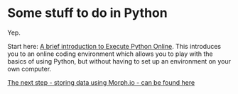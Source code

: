 # Some stuff to do in Python

Yep.

Start here: [A brief introduction to Execute Python Online](https://github.com/paulbradshaw/python_demo/blob/master/executepythononline.md). This introduces you to an online coding environment which allows you to play with the basics of using Python, but without having to set up an environment on your own computer.

[The next step - storing data using Morph.io - can be found here](https://github.com/paulbradshaw/python_demo/blob/master/morphio.md)
